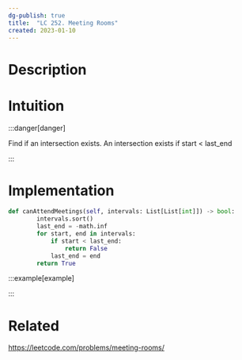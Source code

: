 ```yaml
---
dg-publish: true
title:  "LC 252. Meeting Rooms"
created: 2023-01-10
---
```



# Description


# Intuition

:::danger[danger] 

Find if an intersection exists. An intersection exists if start < last_end

:::


# Implementation
```python
def canAttendMeetings(self, intervals: List[List[int]]) -> bool:
        intervals.sort()
        last_end = -math.inf
        for start, end in intervals:
            if start < last_end:
                return False
            last_end = end 
        return True
```

:::example[example] 


:::


# Related
https://leetcode.com/problems/meeting-rooms/